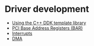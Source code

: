 # Driver development
- [Using the C++ DDK template library](using-ddktl.md)
- [PCI Base Address Registers (BAR)](bar.md)
- [Interrupts](interrupts.md)
- [DMA](dma.md)